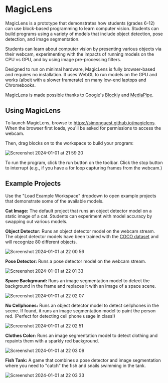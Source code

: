 # MagicLens

MagicLens is a prototype that demonstrates how students (grades 6-12) can use block-based programming to learn computer vision. Students can build programs using a variety of models that include object detection, pose detection, and image segmentation.

Students can learn about computer vision by presenting various objects via their webcam, experimenting with the impacts of running models on the CPU vs GPU, and by using image pre-processing filters.

Designed to run on minimal hardware, MagicLens is fully browser-based and requires no installation. It uses WebGL to run models on the GPU and works (albeit with a slower framerate) on many low-end laptops and Chromebooks.

MagicLens is made possible thanks to Google's [Blockly](https://github.com/google/blockly) and [MediaPipe](https://developers.google.com/mediapipe).

## Using MagicLens

To launch MagicLens, browse to https://simonguest.github.io/magiclens. When the browser first loads, you'll be asked for permissions to access the webcam.

Then, drag blocks on to the workspace to build your program:

![Screenshot 2024-01-01 at 21 59 20](https://github.com/simonguest/magiclens/assets/769225/452291b3-7996-40f5-9c2c-4aef0608ee2d)

To run the program, click the run button on the toolbar. Click the stop button to interrupt (e.g., if you have a for loop capturing frames from the webcam.)

## Example Projects

Use the "Load Example Workspace" dropdown to open example projects that demonstrate some of the available models.

**Cat Image:** The default project that runs an object detector model on a static image of a cat. Students can experiment with model accuracy by swapping out various models.

**Object Detector:** Runs an object detector model on the webcam stream. The object detector models have been trained with the [COCO dataset](https://cocodataset.org/#home) and will recognize 80 different objects.

![Screenshot 2024-01-01 at 22 00 56](https://github.com/simonguest/magiclens/assets/769225/0a8276f7-7013-4e96-918e-cef0668b54c0)

**Pose Detector:** Runs a pose detector model on the webcam stream.

![Screenshot 2024-01-01 at 22 01 33](https://github.com/simonguest/magiclens/assets/769225/9da31dcf-a2e2-4085-a7ad-0eee118ba9e3)

**Space Background:** Runs an image segmentation model to detect the background in the frame and replaces it with an image of a space scene.

![Screenshot 2024-01-01 at 22 02 07](https://github.com/simonguest/magiclens/assets/769225/88488a73-bfe9-41c1-b9ae-c3be3346681b)

**No Cellphones:** Runs an object detector model to detect cellphones in the scene. If found, it runs an image segmentation model to paint the person red. (Perfect for detecting cell phone usage in class!)

![Screenshot 2024-01-01 at 22 02 51](https://github.com/simonguest/magiclens/assets/769225/10cbedbb-f1d7-46f9-b204-3c96ae2bbd62)

**Clothes Color:** Runs an image segmentation model to detect clothing and repaints them with a sparkly red background.

![Screenshot 2024-01-01 at 22 03 09](https://github.com/simonguest/magiclens/assets/769225/be1ff341-67cd-4902-8d4d-c360881e7f61)

**Fish Tank:** A game that combines a pose detector and image segmentation where you need to "catch" the fish and snails swimming in the tank.

![Screenshot 2024-01-01 at 22 03 33](https://github.com/simonguest/magiclens/assets/769225/69de01c5-05fe-4687-b7f1-21515fc64997)
